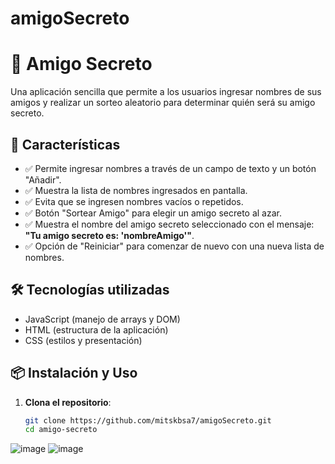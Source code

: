 # amigoSecreto
# 🎁 Amigo Secreto

Una aplicación sencilla que permite a los usuarios ingresar nombres de sus amigos y realizar un sorteo aleatorio para determinar quién será su amigo secreto.

## 🎯 Características
- ✅ Permite ingresar nombres a través de un campo de texto y un botón "Añadir".
- ✅ Muestra la lista de nombres ingresados en pantalla.
- ✅ Evita que se ingresen nombres vacíos o repetidos.
- ✅ Botón "Sortear Amigo" para elegir un amigo secreto al azar.
- ✅ Muestra el nombre del amigo secreto seleccionado con el mensaje: **"Tu amigo secreto es: 'nombreAmigo'"**.
- ✅ Opción de "Reiniciar" para comenzar de nuevo con una nueva lista de nombres.

## 🛠️ Tecnologías utilizadas
- JavaScript (manejo de arrays y DOM)
- HTML (estructura de la aplicación)
- CSS (estilos y presentación)

## 📦 Instalación y Uso
1. **Clona el repositorio**:
   ```bash
   git clone https://github.com/mitskbsa7/amigoSecreto.git
   cd amigo-secreto
![image](https://github.com/user-attachments/assets/a7c4e7d5-feea-4a83-85e9-c82bd4b1f78e)
![image](https://github.com/user-attachments/assets/f1984a7f-c73d-4a85-8e47-3b710612c9e5)

